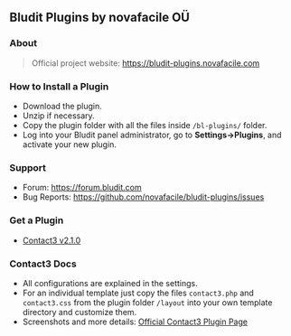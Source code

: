 ## Bludit Plugins by novafacile OÜ

### About
> Official project website: https://bludit-plugins.novafacile.com

### How to Install a Plugin
- Download the plugin.
- Unzip if necessary.
- Copy the plugin folder with all the files inside `/bl-plugins/` folder.
- Log into your Bludit panel administrator, go to **Settings->Plugins**, and activate your new plugin.

### Support
- Forum: https://forum.bludit.com
- Bug Reports: https://github.com/novafacile/bludit-plugins/issues

### Get a Plugin

- [Contact3 v2.1.0](https://github.com/novafacile/bludit-plugins/raw/main/releases/contact3.zip) 

### Contact3 Docs

- All configurations are explained in the settings.
- For an individual template just copy the files `contact3.php` and `contact3.css` from the plugin folder `/layout` into your own template directory and customize them.
- Screenshots and more details: [Official Contact3 Plugin Page](https://bludit-plugins.novafacile.com#contact3)